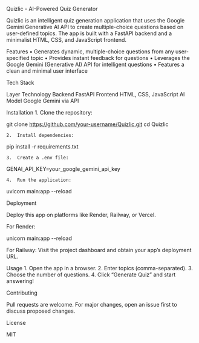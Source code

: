 Quizlic - AI-Powered Quiz Generator

Quizlic is an intelligent quiz generation application that uses the Google Gemini Generative AI API to create multiple-choice questions based on user-defined topics. The app is built with a FastAPI backend and a minimalist HTML, CSS, and JavaScript frontend.

Features
	•	Generates dynamic, multiple-choice questions from any user-specified topic
	•	Provides instant feedback for questions
	•	Leverages the Google Gemini (Generative AI) API for intelligent questions
	•	Features a clean and minimal user interface

Tech Stack

Layer	Technology
Backend	FastAPI
Frontend	HTML, CSS, JavaScript
AI Model	Google Gemini via API

Installation
	1.	Clone the repository:

git clone https://github.com/your-username/Quizlic.git
cd Quizlic


	2.	Install dependencies:

pip install -r requirements.txt


	3.	Create a .env file:

GENAI_API_KEY=your_google_gemini_api_key


	4.	Run the application:

uvicorn main:app --reload



Deployment

Deploy this app on platforms like Render, Railway, or Vercel.

For Render:

unicorn main:app --reload

For Railway:
Visit the project dashboard and obtain your app’s deployment URL.

Usage
	1.	Open the app in a browser.
	2.	Enter topics (comma-separated).
	3.	Choose the number of questions.
	4.	Click “Generate Quiz” and start answering!

Contributing

Pull requests are welcome. For major changes, open an issue first to discuss proposed changes.

License

MIT